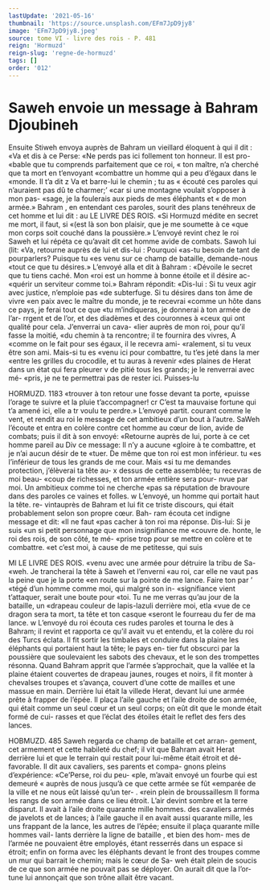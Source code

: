 ```yaml
---
lastUpdate: '2021-05-16'
thumbnail: 'https://source.unsplash.com/EFm7JpD9jy8'
image: 'EFm7JpD9jy8.jpeg'
source: tome VI - livre des rois - P. 481
reign: 'Hormuzd'
reign-slug: 'regne-de-hormuzd'
tags: []
order: '012'
---
```


# Saweh envoie un message à Bahram Djoubineh

Ensuite Stiweh envoya auprès de Bahram un vieillard éloquent à qui il dit : «Va et dis à ce Perse:
«Ne perds pas ici follement ton honneur. Il est pro-
«bable que tu comprends parfaitement que ce roi, « ton maître, n’a cherché que ta mort en t’envoyant
«combattre un homme qui a peu d’égaux dans le «monde. Il t’a dit z Va et barre-lui le chemin ; tu as « écouté ces paroles qui n’auraient pas dû te charmer;’
«car si une montagne voulait s’opposer à mon pas- «sage, je la foulerais aux pieds de mes éléphants et
« de mon armée.» Bahram , en entendant ces paroles, sourit des plans tenéhreux de cet homme et lui dit :
au LE LIVRE DES ROIS.
«Si Hormuzd médite en secret me mort, il faut, si
«(est là son bon plaisir, que je me soumette à ce «que mon corps soit couché dans la poussière.»
L’envoyé revint chez le roi Saweh et lui répéta ce qu’avait dit cet homme avide de combats. Sawoh lui (lit: «Va, retourne auprès de lui et dis-lui : Pourquoi «as-tu besoin de tant de pourparlers? Puisque tu «es venu sur ce champ de bataille, demande-nous «tout ce que tu désires.» L’envoyé alla et dit à
Bahram : «Dévoile le secret que tu tiens caché. Mon
«roi est un homme à bonne étoile et il désire ac- «quérir un serviteur comme toi.» Bahram répondit: «Dis-lui : Si tu veux agir avec justice, n’emploie pas «de subterfuge. Si tu désires dans ton âme de vivre «en paix avec le maître du monde, je te recevrai «comme un hôte dans ce pays, je ferai tout ce que «tu m’indiqueras, je donnerai à ton armée de l’ar-
rrgent et de l’or, et des diadèmes et des couronnes à «ceux qui ont qualité pour cela. J’enverrai un cava-
«lier auprès de mon roi, pour qu’il fasse la moitié,
«du chemin à ta rencontre; il te fournira des vivres,
A «comme on le fait pour ses égaux, il le recevra ami- «ralement, si tu veux être son ami. Mais-si tu es «venu ici pour combattre, tu t’es jeté dans la mer «entre les grilles du crocodile, et tu auras à revenir «des plaines de Herat dans un état qui fera pleurer
v de pitié tous les grands; je le renverrai avec mé- «pris, je ne te permettrai pas de rester ici. Puisses-lu

HORMUZD. 1183 «trouver à ton retour une fosse devant ta porte,
«puisse l’orage te suivre et la pluie t’accompagner! cr C’est ta mauvaise fortune qui t’a amené ici, elle a tr voulu te perdre.»
L’envoyé partit. courant comme le vent, et rendit au roi le message de cet ambitieux d’un bout à l’autre. SaWeh l’écoute et entra en colère contre cet
homme au cœur de lion, avide de combats; puis il dit à son envoyé: «Retourne auprès de lui, porte à
ce cet homme pareil au Div ce message: Il n’y a aucune «gloire à te combattre, et je n’ai aucun désir de te
«tuer. De même que ton roi est mon inférieur. tu
«es l’inférieur de tous les grands de me cour. Mais
«si tu me demandes protection, j’élèverai ta tête au-
x dessus de cette assemblée; tu recevras de moi beau- «coup de richesses, et ton armée entière sera pour-
nvue par moi. Un ambitieux comme toi ne cherche «pas sa réputation de bravoure dans des paroles
ce vaines et folles. w
L’envoyé, un homme qui portait haut la tête. re-
vintauprès de Bahram et lui fit ce triste discours, qui était probablement selon son propre cœur. Bah- ram écouta cet indigne message et dit: «Il ne faut «pas cacher à ton roi ma réponse. Dis-lui: Si je suis «un si petit personnage que mon insignifiance me «couvre de. honte, le roi des rois, de son côté, te mé- «prise trop pour se mettre en colère et te combattre. «et c’est moi, à cause de me petitesse, qui suis

Ml LE LIVRE DES ROIS.
«venu avec une armée pour détruire la tribu de Sa-
«weh. Je trancherai la tête à Saweh et l’enverni
«au roi, car elle ne vaut pas la peine que je la porte «en route sur la pointe de me lance. Faire ton par ’ «tégé d’un homme comme moi, qui malgré son in- «signifiance vient t’attaquer, serait une boute pour «toi. Tu ne me verras qu’au jour de la bataille, un «drapeau couleur de lapis-lazuli derrière moi, etla «vue de ce dragon sera ta mort, ta tête et ton casque «seront le fourreau du fer de ma lance. w
L’envoyé du roi écouta ces rudes paroles et tourna
le des à Bahram; il revint et rapporta ce qu’il avait
vu et entendu, et la colère du roi des Turcs éclata.
Il fit sortir les timbales et conduire dans la plaine les éléphants qui portaient haut la tête; le pays en-
tier fut obscurci par la poussière que soulevaient les sabots des chevaux, et le son des trompettes résonna. Quand Bahram apprit que l’armée s’approchait, que
la vallée et la plaine étaient couvertes de drapeau jaunes, rouges et noirs, il fit monter à chevalses troupes et s’avança, couvert d’une cotte de mailles
et une massue en main. Derrière lui était la villede Herat, devant lui une armée prête à frapper de
l’épée. Il plaça l’aile gauche et l’aile droite de son
armée, qui était comme un seul cœur et un seul
corps; on eût dit que le monde était formé de cui-
rasses et que l’éclat des étoiles était le reflet des fers
des lances.

HOBMUZD. 485 Saweh regarda ce champ de bataille et cet arran-
gement, cet armement et cette habileté du chef; il vit que Bahram avait Herat derrière lui et que le terrain qui restait pour lui-même était étroit et dé-
favorable. Il dit aux cavaliers, ses parents et compa- gnons pleins d’expérience: «Ce’Perse, roi du peu-
«ple, m’avait envoyé un fourbe qui est demeuré
« auprès de nous jusqu’à ce que cette armée se fût
«emparée de la ville et ne nous eût laissé qu’un ter- .
«rein plein de broussaillesm Il forma les rangs de
son armée dans ce lieu étroit. L’air devint sombre et
la terre disparut. Il avait à l’aile droite quarante
mille hommes. des cavaliers armés de javelots et de
lances; à l’aile gauche il en avait aussi quarante
mille, les uns frappant de la lance, les autres de l’épée; ensuite il plaça quarante mille hommes vail-
lants derrière la ligne de bataille , et bien des hom- mes de l’armée ne pouvaient être employés, étant
resserrés dans un espace si étroit; enfin on forma avec les éléphants devant le front des troupes comme
un mur qui barrait le chemin; mais le cœur de Sa- weh était plein de soucis de ce que son armée ne pouvait pas se déployer. On aurait dit que la l’or-
tune lui annonçait que son trône allait être vacant.
